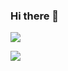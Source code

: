 ### Hi there 👋

![](https://komarev.com/ghpvc/?username=chenjigeng)

![](https://github-readme-stats.vercel.app/api?username=chenjigeng&show_icons=true&icon_color=199861&count_private=true)

<!--
**chenjigeng/chenjigeng** is a ✨ _special_ ✨ repository because its `README.md` (this file) appears on your GitHub profile.

Here are some ideas to get you started:

- 🔭 I’m currently working on ...
- 🌱 I’m currently learning ...
- 👯 I’m looking to collaborate on ...
- 🤔 I’m looking for help with ...
- 💬 Ask me about ...
- 📫 How to reach me: ...
- 😄 Pronouns: ...
- ⚡ Fun fact: ...
-->
